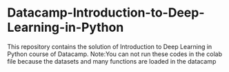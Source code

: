 # Datacamp-Introduction-to-Deep-Learning-in-Python
This repository contains the solution of Introduction to Deep Learning in Python course of Datacamp.
Note:You can not run these codes in the colab file because the datasets and many functions are loaded in the datacamp
